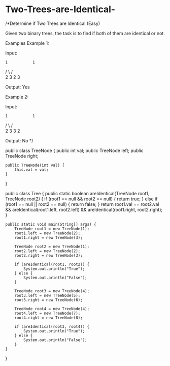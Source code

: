 # Two-Trees-are-Identical-
/*Determine if Two Trees are Identical (Easy)

Given two binary trees, the task is to find if both of them are identical or not.

Examples
Example 1: 

Input:

    1           1
   / \         / \
 2     3    2    3

Output: Yes

 

Example 2: 

Input:

    1           1
   / \         / \
 2     3    3    2

Output: No
*/

public class TreeNode {
    public int val;
    public TreeNode left;
    public TreeNode right;

    public TreeNode(int val) {
        this.val = val;
    }
}

public class Tree {
    public static boolean areIdentical(TreeNode root1, TreeNode root2) {
        if (root1 == null && root2 == null) {
            return true;
        } else if (root1 == null || root2 == null) {
            return false;
        }
        return root1.val == root2.val && areIdentical(root1.left, root2.left) && areIdentical(root1.right, root2.right);
    }

    public static void main(String[] args) {
        TreeNode root1 = new TreeNode(1);
        root1.left = new TreeNode(2);
        root1.right = new TreeNode(3);

        TreeNode root2 = new TreeNode(1);
        root2.left = new TreeNode(2);
        root2.right = new TreeNode(3);

        if (areIdentical(root1, root2)) {
            System.out.println("True");
        } else {
            System.out.println("False");
        }

        TreeNode root3 = new TreeNode(4);
        root3.left = new TreeNode(5);
        root3.right = new TreeNode(6);

        TreeNode root4 = new TreeNode(4);
        root4.left = new TreeNode(7);
        root4.right = new TreeNode(8);

        if (areIdentical(root3, root4)) {
            System.out.println("True");
        } else {
            System.out.println("False");
        }
    }
}

